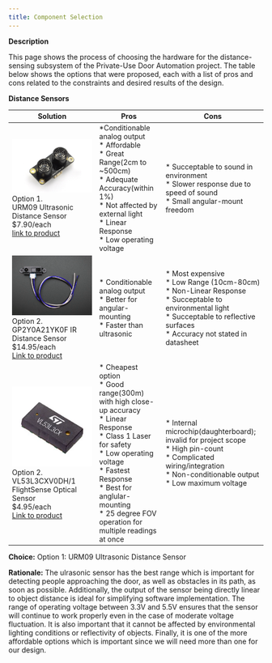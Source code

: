 ```yaml
---
title: Component Selection
---
```

**Description**

This page shows the process of choosing the hardware for the distance-sensing subsystem of the Private-Use Door Automation project. The table below shows the options that were proposed, each with a list of pros and cons related to the constraints and desired results of the design.

**Distance Sensors**

| **Solution**                                                                                                                                                                                      | **Pros**                                                                                                                                    | **Cons**                                                                                            |
| ------------------------------------------------------------------------------------------------------------------------------------------------------------------------------------------------- | ------------------------------------------------------------------------------------------------------------------------------------------- | --------------------------------------------------------------------------------------------------- |
| ![](URM09(Ultrasonic).png)<br>Option 1.<br> URM09 Ultrasonic Distance Sensor<br>$7.90/each<br>[link to product](https://www.dfrobot.com/product-1862.html)                 | \*Conditionable analog output<br>\* Affordable<br>\* Great Range(2cm to ~500cm)<br>\* Adequate Accuracy(within 1%)<br>\* Not affected by external light<br>\* Linear Response<br>\* Low operating voltage                                               | \* Succeptable to sound in environment<br>\* Slower response due to speed of sound<br>\* Small angular-mount freedom |
| ![](GP2Y0A21YK0F(IR).png)<br>Option 2.<br>GP2Y0A21YK0F IR Distance Sensor <br> $14.95/each <br> [Link to product](https://www.adafruit.com/product/164?srsltid=AfmBOoqGMno-iUZhN62IBvV7WDMyy2TnaxIhXy4FnUmK-nh8u-D6jNSM) | \* Conditionable analog output <br>\* Better for angular-mounting<br>\* Faster than ultrasonic | \* Most expensive<br>\* Low Range (10cm-80cm)<br>\* Non-Linear Response<br>\* Succeptable to environmental light<br>\* Succeptable to reflective surfaces<br>\* Accuracy not stated in datasheet                                                         |
| ![](VL53L3CXV0DH1(ToF).png)<br>Option 2.<br>VL53L3CXV0DH/1 FlightSense Optical Sensor<br> $4.95/each <br> [Link to product](https://www.digikey.com/en/products/detail/stmicroelectronics/VL53L3CXV0DH-1/11658305?s=N4IgjCBcoLQBxVAYygMwIYBsDOBTANCAPZQDaIALAJwDsIAugL6OEBMZIAagDICsAzN34BhABqcADABEAEgHoITIA) | \* Cheapest option<br>\* Good range(300m) with high close-up accuracy<br>\* Linear Response<br>\* Class 1 Laser for safety<br>\* Low operating voltage<br>\* Fastest Response<br>\* Best for anglular-mounting<br>\* 25 degree FOV operation for multiple readings at once | \* Internal microchip(daughterboard); invalid for project scope<br>\* High pin-count<br>\* Complicated wiring/integration<br>\* Non-conditionable output<br>\* Low maximum voltage                                                         |

**Choice:** Option 1: URM09 Ultrasonic Distance Sensor

**Rationale:** The ulrasonic sensor has the best range which is important for detecting people approaching the door, as well as obstacles in its path, as soon as possible. Additionally, the output of the sensor being directly linear to object distance is ideal for simplifying software implementation. The range of operating voltage between 3.3V and 5.5V ensures that the sensor will continue to work properly even in the case of moderate voltage fluctuation. It is also important that it cannot be affected by environmental lighting conditions or reflectivity of objects. Finally, it is one of the more affordable options which is important since we will need more than one for our design.
